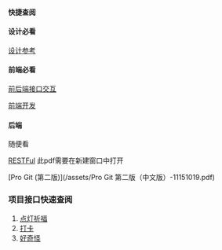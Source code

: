 #### 快捷查阅

#### 设计必看

[设计参考](/2kai-fa-gui-fan/23001-she-ji-can-kao.md)

#### **前端必看**

[前后端接口交互](/2kai-fa-gui-fan/13001-qian-hou-duan-jiao-hu-gui-fan.md)

[前端开发](/2kai-fa-gui-fan/33001-qian-duan-kai-fa-gui-fan.md)

#### 后端

随便看

[RESTFul](/assets/Web-design-the-missing-link-ebook-2016-11.pdf) 此pdf需要在新建窗口中打开

[Pro Git \(第二版\)](/assets/Pro Git 第二版（中文版）-11151019.pdf)

### 项目接口快速查阅

1. [点灯祈福](/4xiang-mu/13001-dian-deng-qi-fu.md)
2. [打卡](/打卡)
3. [好奇怪](/4xiang-mu/43-hao-qi-guai.md)



